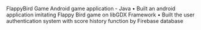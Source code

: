 FlappyBird Game
Android game application - Java
•	Built an android application imitating Flappy Bird game on libGDX Framework
•	Built the user authentication system with score history function by Firebase database

